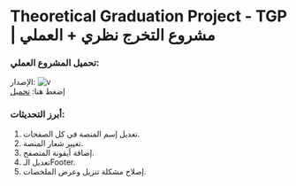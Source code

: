 
  # Theoretical Graduation Project - TGP  |  مشروع التخرج نظري + العملي

  ### تحميل المشروع العملي:
  الإصدار: <img alt="v" src="https://img.shields.io/badge/Version-2.1.0-blue">  
  إضغط هنا: [تحميل](https://github.com/Wesam-1110111/TGP/archive/refs/heads/main.zip)
  ### أبرز التحديثات:
  1. تعديل إسم المنصة في كل الصفحات.
  2. تغيير شعار المنصة.
  3. إضافة أيقونة المتصفح.
  4. تعديل الـFooter.
  5. إصلاح مشكلة تنزيل وعرض الملخصات.
